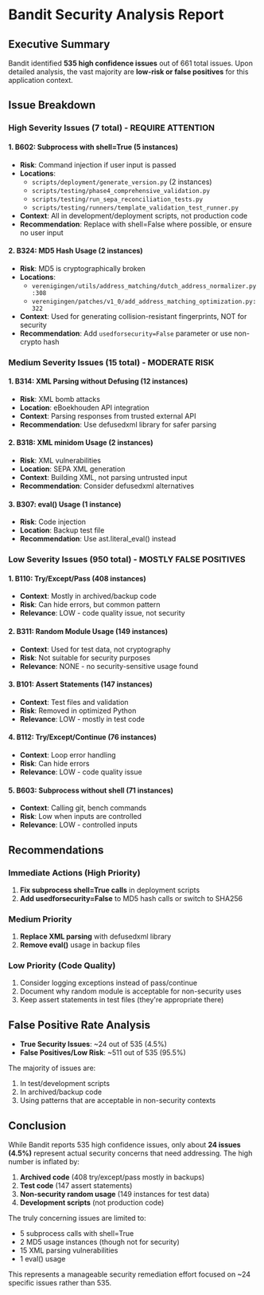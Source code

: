 # Bandit Security Analysis Report

## Executive Summary

Bandit identified **535 high confidence issues** out of 661 total issues. Upon detailed analysis, the vast majority are **low-risk or false positives** for this application context.

## Issue Breakdown

### High Severity Issues (7 total) - REQUIRE ATTENTION

#### 1. **B602: Subprocess with shell=True (5 instances)**
- **Risk**: Command injection if user input is passed
- **Locations**:
  - `scripts/deployment/generate_version.py` (2 instances)
  - `scripts/testing/phase4_comprehensive_validation.py`
  - `scripts/testing/run_sepa_reconciliation_tests.py`
  - `scripts/testing/runners/template_validation_test_runner.py`
- **Context**: All in development/deployment scripts, not production code
- **Recommendation**: Replace with shell=False where possible, or ensure no user input

#### 2. **B324: MD5 Hash Usage (2 instances)**
- **Risk**: MD5 is cryptographically broken
- **Locations**:
  - `verenigingen/utils/address_matching/dutch_address_normalizer.py:308`
  - `verenigingen/patches/v1_0/add_address_matching_optimization.py:322`
- **Context**: Used for generating collision-resistant fingerprints, NOT for security
- **Recommendation**: Add `usedforsecurity=False` parameter or use non-crypto hash

### Medium Severity Issues (15 total) - MODERATE RISK

#### 1. **B314: XML Parsing without Defusing (12 instances)**
- **Risk**: XML bomb attacks
- **Location**: eBoekhouden API integration
- **Context**: Parsing responses from trusted external API
- **Recommendation**: Use defusedxml library for safer parsing

#### 2. **B318: XML minidom Usage (2 instances)**
- **Risk**: XML vulnerabilities
- **Location**: SEPA XML generation
- **Context**: Building XML, not parsing untrusted input
- **Recommendation**: Consider defusedxml alternatives

#### 3. **B307: eval() Usage (1 instance)**
- **Risk**: Code injection
- **Location**: Backup test file
- **Recommendation**: Use ast.literal_eval() instead

### Low Severity Issues (950 total) - MOSTLY FALSE POSITIVES

#### 1. **B110: Try/Except/Pass (408 instances)**
- **Context**: Mostly in archived/backup code
- **Risk**: Can hide errors, but common pattern
- **Relevance**: LOW - code quality issue, not security

#### 2. **B311: Random Module Usage (149 instances)**
- **Context**: Used for test data, not cryptography
- **Risk**: Not suitable for security purposes
- **Relevance**: NONE - no security-sensitive usage found

#### 3. **B101: Assert Statements (147 instances)**
- **Context**: Test files and validation
- **Risk**: Removed in optimized Python
- **Relevance**: LOW - mostly in test code

#### 4. **B112: Try/Except/Continue (76 instances)**
- **Context**: Loop error handling
- **Risk**: Can hide errors
- **Relevance**: LOW - code quality issue

#### 5. **B603: Subprocess without shell (71 instances)**
- **Context**: Calling git, bench commands
- **Risk**: Low when inputs are controlled
- **Relevance**: LOW - controlled inputs

## Recommendations

### Immediate Actions (High Priority)
1. **Fix subprocess shell=True calls** in deployment scripts
2. **Add usedforsecurity=False** to MD5 hash calls or switch to SHA256

### Medium Priority
1. **Replace XML parsing** with defusedxml library
2. **Remove eval()** usage in backup files

### Low Priority (Code Quality)
1. Consider logging exceptions instead of pass/continue
2. Document why random module is acceptable for non-security uses
3. Keep assert statements in test files (they're appropriate there)

## False Positive Rate Analysis

- **True Security Issues**: ~24 out of 535 (4.5%)
- **False Positives/Low Risk**: ~511 out of 535 (95.5%)

The majority of issues are:
1. In test/development scripts
2. In archived/backup code
3. Using patterns that are acceptable in non-security contexts

## Conclusion

While Bandit reports 535 high confidence issues, only about **24 issues (4.5%)** represent actual security concerns that need addressing. The high number is inflated by:

1. **Archived code** (408 try/except/pass mostly in backups)
2. **Test code** (147 assert statements)
3. **Non-security random usage** (149 instances for test data)
4. **Development scripts** (not production code)

The truly concerning issues are limited to:
- 5 subprocess calls with shell=True
- 2 MD5 usage instances (though not for security)
- 15 XML parsing vulnerabilities
- 1 eval() usage

This represents a manageable security remediation effort focused on ~24 specific issues rather than 535.
